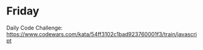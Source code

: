 # Friday

Daily Code Challenge: https://www.codewars.com/kata/54ff3102c1bad923760001f3/train/javascript
